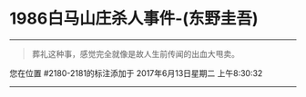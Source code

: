 # 1986白马山庄杀人事件-(东野圭吾)

---

> 葬礼这种事，感觉完全就像是故人生前传闻的出血大甩卖。

您在位置 #2180-2181的标注添加于 2017年6月13日星期二 上午8:30:32

---

